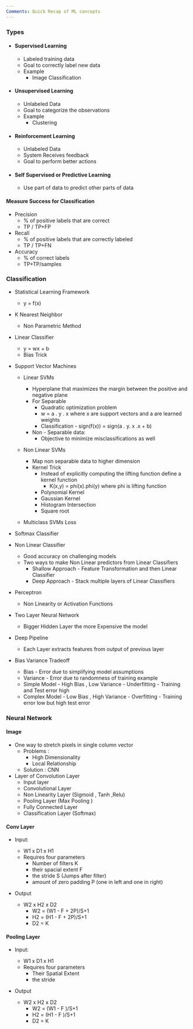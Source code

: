 ```yaml
---
Comments: Quick Recap of ML concepts
---
```

### Types
- #### Supervised Learning
	- Labeled training data
	- Goal to correctly label new data
	- Example
		- Image Classification
- #### Unsupervised Learning
	- Unlabeled Data
	- Goal to categorize the observations
	- Example
		- Clustering
- #### Reinforcement Learning
	- Unlabeled Data
	- System Receives feedback
	- Goal to perform better actions
- #### Self Supervised or Predictive Learning
	- Use part of data to predict other parts of data

#### Measure Success for Classification
- Precision
	- % of positive labels that are correct
	- TP / TP+FP
- Recall
	- % of positive labels that are correctly labeled
	- TP / TP+FN
- Accuracy
	- % of correct labels
	- TP+TP/samples


### Classification
- Statistical Learning Framework
	- y = f(x)
- K Nearest Neighbor
	- Non Parametric Method
- Linear Classifier 
	- y = wx + b
	- Bias Trick
- Support Vector Machines
	- Linear SVMs
		- Hyperplane that maximizes the margin between the positive and negative plane 
		- For Separable
			- Quadratic optimization problem
			- w = a . y . x where x are support vectors and a  are learned weights
			- Classification - sign(f(x)) = sign(a . y. x .x + b)
		- Non - Separable data:
			- Objective to minimize misclassifications as well
			
	- Non Linear SVMs
		- Map non separable data to higher dimension
		- Kernel Trick
			- Instead of explicitly computing the lifting function define a kernel function
				- K(x,y) = phi(x).phi(y) where phi is lifting function
			- Polynomial Kernel
			- Gaussian Kernel
			- Histogram Intersection
			- Square root
			
	- Multiclass SVMs Loss 
	
- Softmax Classifier

- Non Linear Classifier
	- Good accuracy on challenging models
	- Two ways to make Non Linear predictors from Linear Classifiers
		- Shallow Approach - Feature Transformation and then Linear Classifier
		- Deep Approach - Stack multiple layers of Linear Classifiers
- Perceptron
	- Non Linearity or Activation Functions
- Two Layer Neural Network
	- Bigger Hidden Layer the more Expensive the model
- Deep Pipeline
	- Each Layer extracts features from output of previous layer


- Bias Variance Tradeoff
	- Bias - Error due to simplifying model assumptions
	- Variance - Error due to randomness of training example
	- Simple Model - High Bias  , Low Variance - Underfitting - Training and Test error high
	- Complex Model - Low Bias , High Variance - Overfitting - Training error low but high test error


### Neural Network

#### Image 
- One way to  stretch pixels in single column vector
	- Problems : 
		- High Dimensionality
		- Local Relationship
	- Solution : CNN
- Layer of Convolution Layer
	- Input layer
	- Convolutional Layer
	- Non Linearity Layer (Sigmoid , Tanh ,Relu)
	- Pooling Layer (Max Pooling )
	- Fully Connected Layer
	- Classification Layer (Softmax)

#### Conv Layer
- Input:
	- W1 x D1 x H1
	- Requires four parameters
		- Number of filters K
		- their spacial extent F
		- the stride S (Jumps after filter)
		- amount of zero padding P (one in left and one in right)
	 
- Output
	-  W2 x H2 x D2
		- W2 = (W1 - F + 2P)/S+1
		- H2 = (H1  - F + 2P)/S+1
		- D2 = K


#### Pooling Layer
- Input:
	- W1 x D1 x H1
	- Requires four parameters
		- Their Spatial Extent 
		- the stride
		

- Output
	-  W2 x H2 x D2
		- W2 = (W1 - F )/S+1
		- H2 = (H1  - F )/S+1
		- D2 = K

